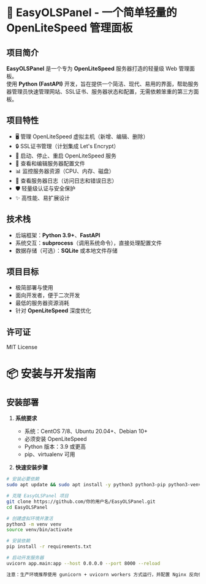 # 📘 EasyOLSPanel - 一个简单轻量的 OpenLiteSpeed 管理面板

## 项目简介
**EasyOLSPanel** 是一个专为 **OpenLiteSpeed** 服务器打造的轻量级 Web 管理面板。  
使用 **Python (FastAPI)** 开发，旨在提供一个简洁、现代、易用的界面，帮助服务器管理员快速管理网站、SSL证书、服务器状态和配置，无需依赖笨重的第三方面板。

## 项目特性
- 🖥️ 管理 OpenLiteSpeed 虚拟主机（新增、编辑、删除）
- 🔒 SSL证书管理（计划集成 Let's Encrypt）
- 🚀 启动、停止、重启 OpenLiteSpeed 服务
- 📄 查看和编辑服务器配置文件
- 📊 监控服务器资源（CPU、内存、磁盘）
- 📑 查看服务器日志（访问日志和错误日志）
- 🛡️ 轻量级认证与安全保护
- ✨ 高性能、易扩展设计

## 技术栈
- 后端框架：**Python 3.9+**、**FastAPI**
- 系统交互：**subprocess**（调用系统命令），直接处理配置文件
- 数据存储（可选）：**SQLite** 或本地文件存储

## 项目目标
- 极简部署与使用
- 面向开发者，便于二次开发
- 最低的服务器资源消耗
- 针对 **OpenLiteSpeed** 深度优化

## 许可证
MIT License


# 📦 安装与开发指南

## 安装部署

1. **系统要求**
   - 系统：CentOS 7/8、Ubuntu 20.04+、Debian 10+
   - 必须安装 OpenLiteSpeed
   - Python 版本：3.9 或更高
   - pip、virtualenv 可用

2. **快速安装步骤**

```bash
# 安装必要依赖
sudo apt update && sudo apt install -y python3 python3-pip python3-venv

# 克隆 EasyOLSPanel 项目
git clone https://github.com/你的用户名/EasyOLSPanel.git
cd EasyOLSPanel

# 创建虚拟环境并激活
python3 -m venv venv
source venv/bin/activate

# 安装依赖
pip install -r requirements.txt

# 启动开发服务器
uvicorn app.main:app --host 0.0.0.0 --port 8000 --reload

注意：生产环境推荐使用 gunicorn + uvicorn workers 方式运行，并配置 Nginx 反向代理。


